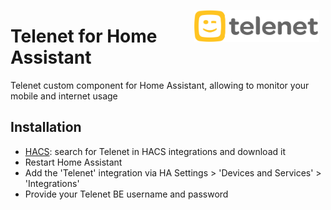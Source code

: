 <img src="images/brand/logo.png"
     alt="Mobile Vikings"
     align="right" 
     style="width: 200px;margin-right: 10px;" />
# Telenet for Home Assistant

Telenet custom component for Home Assistant, allowing to monitor your mobile and internet usage

## Installation
- [HACS](https://hacs.xyz/): search for Telenet in HACS integrations and download it
- Restart Home Assistant
- Add the 'Telenet' integration via HA Settings > 'Devices and Services' > 'Integrations'
- Provide your Telenet BE username and password
